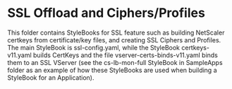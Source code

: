 # SSL Offload and Ciphers/Profiles #
This folder contains StyleBooks for SSL feature such as building NetScaler certkeys from certificate/key files, and creating SSL Ciphers and Profiles. The main StyleBook is ssl-config.yaml, while the StyleBook certkeys-v11.yaml builds CertKeys and the file vserver-certs-binds-v11.yaml binds them to an SSL VServer (see the cs-lb-mon-full StyleBook in SampleApps folder as an example of how these StyleBooks are used when building a StyleBook for an Application).

